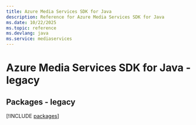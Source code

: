 ```yaml
---
title: Azure Media Services SDK for Java
description: Reference for Azure Media Services SDK for Java
ms.date: 10/22/2025
ms.topic: reference
ms.devlang: java
ms.service: mediaservices
---
```

# Azure Media Services SDK for Java - legacy
## Packages - legacy
[!INCLUDE [packages](media-services-index.md)]